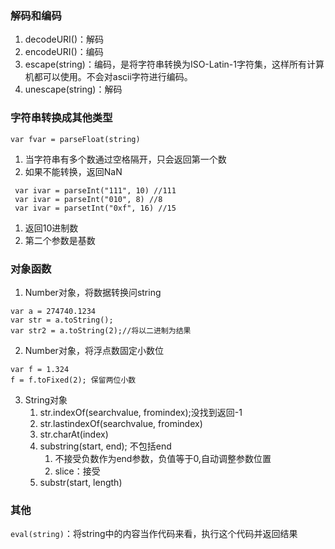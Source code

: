 ### 解码和编码
1. decodeURI()：解码
2. encodeURI()：编码
3. escape(string)：编码，是将字符串转换为ISO-Latin-1字符集，这样所有计算机都可以使用。不会对ascii字符进行编码。
4. unescape(string)：解码

### 字符串转换成其他类型
```
var fvar = parseFloat(string)
```
1. 当字符串有多个数通过空格隔开，只会返回第一个数
2. 如果不能转换，返回NaN
```
 var ivar = parseInt("111", 10) //111
 var ivar = parseInt("010", 8) //8
 var ivar = parsetInt("0xf", 16) //15
```
1. 返回10进制数
2. 第二个参数是基数

### 对象函数
1. Number对象，将数据转换问string
```
var a = 274740.1234
var str = a.toString();
var str2 = a.toString(2);//将以二进制为结果
```
2. Number对象，将浮点数固定小数位
```
var f = 1.324
f = f.toFixed(2); 保留两位小数
```
3. String对象
	1. str.indexOf(searchvalue, fromindex);没找到返回-1
	2. str.lastindexOf(searchvalue, fromindex)
	3. str.charAt(index)
	4. substring(start, end); 不包括end
		1. 不接受负数作为end参数，负值等于0,自动调整参数位置
		2. slice：接受
	5. substr(start, length)

### 其他
`eval(string)`：将string中的内容当作代码来看，执行这个代码并返回结果
